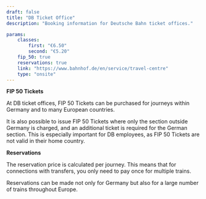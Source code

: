 ```yaml
---
draft: false
title: "DB Ticket Office"
description: "Booking information for Deutsche Bahn ticket offices."

params:
    classes:
        first: "€6.50"
        second: "€5.20"
    fip_50: true
    reservations: true
    link: "https://www.bahnhof.de/en/service/travel-centre"
    type: "onsite"
---
```


**FIP 50 Tickets**

At DB ticket offices, FIP 50 Tickets can be purchased for journeys within Germany and to many European countries.

It is also possible to issue FIP 50 Tickets where only the section outside Germany is charged, and an additional ticket is required for the German section. This is especially important for DB employees, as FIP 50 Tickets are not valid in their home country.

**Reservations**

The reservation price is calculated per journey. This means that for connections with transfers, you only need to pay once for multiple trains.

Reservations can be made not only for Germany but also for a large number of trains throughout Europe.
